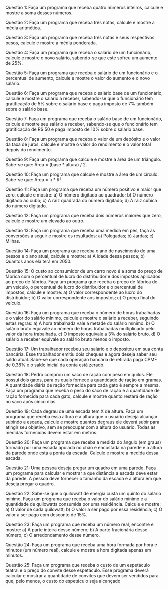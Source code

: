 Questão 1:
Faça um programa que receba quatro números inteiros, calcule e mostre a soma desses números.

Questão 2:
Faça um programa que receba três notas, calcule e mostre a média aritmética.

Questão 3:
Faça um programa que receba três notas e seus respectivos pesos, calcule e mostre a média ponderada.

Questão 4:
Faça um programa que receba o salário de um funcionário, calcule e mostre o novo salário, sabendo-se que este sofreu um aumento de 25%.

Questão 5:
Faça um programa que receba o salário de um funcionário e o percentual de aumento, calcule e mostre o valor do aumento e o novo salário.

Questão 6:
Faça um programa que receba o salário base de um funcionário, calcule e mostre o salário a receber, sabendo-se que o funcionário tem gratificação de 5% sobre o salário base e paga imposto de 7% também sobre o salário base.

Questão 7:
Faça um programa que receba o salário base de um funcionário, calcule e mostre seu salário a receber, sabendo-se que o funcionário tem gratificação de R$ 50 e paga imposto de 10% sobre o salário base.

Questão 8:
Faça um programa que receba o valor de um depósito e o valor da taxa de juros, calcule e mostre o valor do rendimento e o valor total depois do rendimento.

Questão 9:
Faça um programa que calcule e mostre a área de um triângulo. Sabe-se que: Área = (base * altura) / 2.

Questão 10:
Faça um programa que calcule e mostre a área de um círculo. Sabe-se que: Área = π * R².

Questão 11:
Faça um programa que receba um número positivo e maior que zero, calcule e mostre:
a) O número digitado ao quadrado;
b) O número digitado ao cubo;
c) A raiz quadrada do número digitado;
d) A raiz cúbica do número digitado.

Questão 12:
Faça um programa que receba dois números maiores que zero, calcule e mostre um elevado ao outro.

Questão 13:
Faça um programa que receba uma medida em pés, faça as conversões a seguir e mostre os resultados:
a) Polegadas;
b) Jardas;
c) Milhas.

Questão 14:
Faça um programa que receba o ano de nascimento de uma pessoa e o ano atual, calcule e mostre:
a) A idade dessa pessoa;
b) Quantos anos ela terá em 2050.

Questão 15:
O custo ao consumidor de um carro novo é a soma do preço de fábrica com o percentual de lucro do distribuidor e dos impostos aplicados ao preço de fábrica. Faça um programa que receba o preço de fábrica de um veículo, o percentual de lucro do distribuidor e o percentual de impostos, calcule e mostre:
a) O valor correspondente ao lucro do distribuidor;
b) O valor correspondente aos impostos;
c) O preço final do veículo.

Questão 16:
Faça um programa que receba o número de horas trabalhadas e o valor do salário mínimo, calcule e mostre o salário a receber, seguindo estas regras:
a) A hora trabalhada vale a metade do salário mínimo.
b) O salário bruto equivale ao número de horas trabalhadas multiplicado pelo valor da hora trabalhada.
c) O imposto equivale a 3% do salário bruto.
d) O salário a receber equivale ao salário bruto menos o imposto.

Questão 17:
Um trabalhador recebeu seu salário e o depositou em sua conta bancária. Esse trabalhador emitiu dois cheques e agora deseja saber seu saldo atual. Sabe-se que cada operação bancária de retirada paga CPMF de 0,38% e o saldo inicial da conta está zerado.

Questão 18:
Pedro comprou um saco de ração com peso em quilos. Ele possui dois gatos, para os quais fornece a quantidade de ração em gramas. A quantidade diária de ração fornecida para cada gato é sempre a mesma. Faça um programa que receba o peso do saco de ração e a quantidade de ração fornecida para cada gato, calcule e mostre quanto restará de ração no saco após cinco dias.

Questão 19:
Cada degrau de uma escada tem X de altura. Faça um programa que receba essa altura e a altura que o usuário deseja alcançar subindo a escada, calcule e mostre quantos degraus ele deverá subir para atingir seu objetivo, sem se preocupar com a altura do usuário. Todas as medidas fornecidas devem estar em metros.

Questão 20:
Faça um programa que receba a medida do ângulo (em graus) formado por uma escada apoiada no chão e encostada na parede e a altura da parede onde está a ponta da escada. Calcule e mostre a medida dessa escada.

Questão 21:
Uma pessoa deseja pregar um quadro em uma parede. Faça um programa para calcular e mostrar a que distância a escada deve estar da parede. A pessoa deve fornecer o tamanho da escada e a altura em que deseja pregar o quadro.

Questão 22:
Sabe-se que o quilowatt de energia custa um quinto do salário mínimo. Faça um programa que receba o valor do salário mínimo e a quantidade de quilowatts consumida por uma residência. Calcule e mostre:
a) O valor de cada quilowatt;
b) O valor a ser pago por essa residência;
c) O valor a ser pago com desconto de 15%.

Questão 23:
Faça um programa que receba um número real, encontre e mostre:
a) A parte inteira desse número;
b) A parte fracionária desse número;
c) O arredondamento desse número.

Questão 24:
Faça um programa que receba uma hora formada por hora e minutos (um número real), calcule e mostre a hora digitada apenas em minutos.

Questão 25:
Faça um programa que receba o custo de um espetáculo teatral e o preço do convite desse espetáculo. Esse programa deverá calcular e mostrar a quantidade de convites que devem ser vendidos para que, pelo menos, o custo do espetáculo seja alcançado
